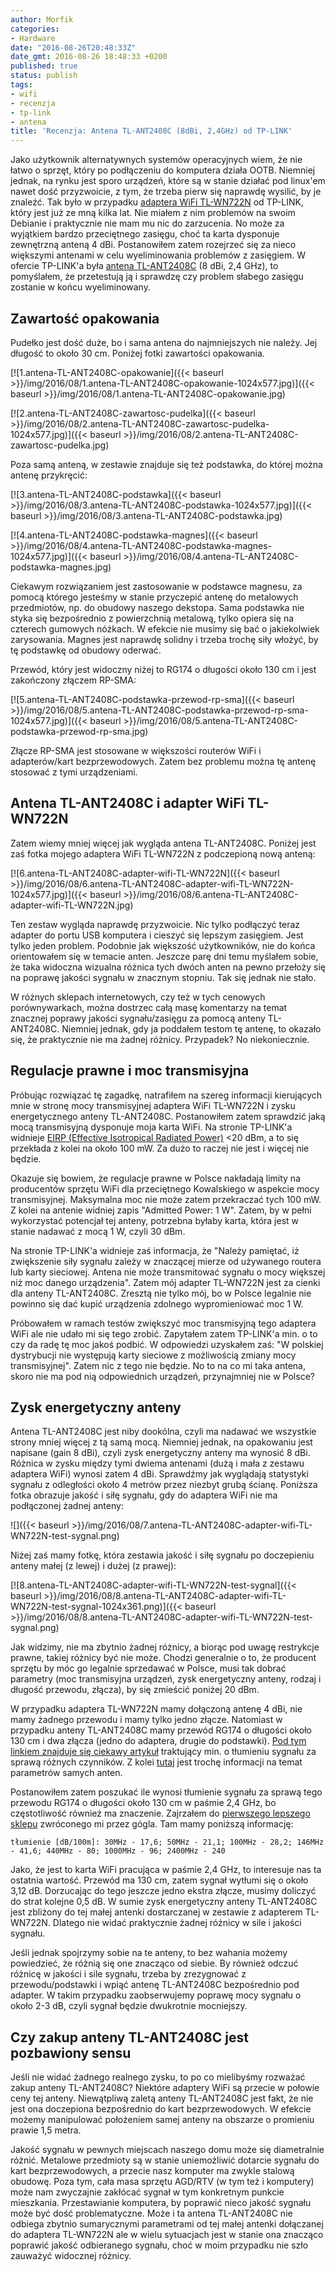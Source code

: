 ```yaml
---
author: Morfik
categories:
- Hardware
date: "2016-08-26T20:48:33Z"
date_gmt: 2016-08-26 18:48:33 +0200
published: true
status: publish
tags:
- wifi
- recenzja
- tp-link
- antena
title: 'Recenzja: Antena TL-ANT2408C (8dBi, 2,4GHz) od TP-LINK'
---
```


Jako użytkownik alternatywnych systemów operacyjnych wiem, że nie łatwo o sprzęt, który po
podłączeniu do komputera działa OOTB. Niemniej jednak, na rynku jest sporo urządzeń, które są w
stanie działać pod linux'em nawet dość przyzwoicie, z tym, że trzeba pierw się naprawdę wysilić, by
je znaleźć. Tak było w przypadku [adaptera WiFi
TL-WN722N](http://www.tp-link.com.pl/products/details/TL-WN722N.html) od TP-LINK, który jest już ze
mną kilka lat. Nie miałem z nim problemów na swoim Debianie i praktycznie nie mam mu nic do
zarzucenia. No może za wyjątkiem bardzo przeciętnego zasięgu, choć ta karta dysponuje zewnętrzną
anteną 4 dBi. Postanowiłem zatem rozejrzeć się za nieco większymi antenami w celu wyeliminowania
problemów z zasięgiem. W ofercie TP-LINK'a była [antena
TL-ANT2408C](http://www.tp-link.com.pl/products/details/cat-5691_TL-ANT2408C.html) (8 dBi, 2,4 GHz),
to pomyślałem, że przetestują ją i sprawdzę czy problem słabego zasięgu zostanie w końcu
wyeliminowany.

<!--more-->
## Zawartość opakowania

Pudełko jest dość duże, bo i sama antena do najmniejszych nie należy. Jej długość to około 30 cm.
Poniżej fotki zawartości
opakowania.

[![1.antena-TL-ANT2408C-opakowanie]({{< baseurl >}}/img/2016/08/1.antena-TL-ANT2408C-opakowanie-1024x577.jpg)]({{< baseurl >}}/img/2016/08/1.antena-TL-ANT2408C-opakowanie.jpg)

[![2.antena-TL-ANT2408C-zawartosc-pudelka]({{< baseurl >}}/img/2016/08/2.antena-TL-ANT2408C-zawartosc-pudelka-1024x577.jpg)]({{< baseurl >}}/img/2016/08/2.antena-TL-ANT2408C-zawartosc-pudelka.jpg)

Poza samą anteną, w zestawie znajduje się też podstawka, do której można antenę
przykręcić:

[![3.antena-TL-ANT2408C-podstawka]({{< baseurl >}}/img/2016/08/3.antena-TL-ANT2408C-podstawka-1024x577.jpg)]({{< baseurl >}}/img/2016/08/3.antena-TL-ANT2408C-podstawka.jpg)

[![4.antena-TL-ANT2408C-podstawka-magnes]({{< baseurl >}}/img/2016/08/4.antena-TL-ANT2408C-podstawka-magnes-1024x577.jpg)]({{< baseurl >}}/img/2016/08/4.antena-TL-ANT2408C-podstawka-magnes.jpg)

Ciekawym rozwiązaniem jest zastosowanie w podstawce magnesu, za pomocą którego jesteśmy w stanie
przyczepić antenę do metalowych przedmiotów, np. do obudowy naszego dekstopa. Sama podstawka nie
styka się bezpośrednio z powierzchnią metalową, tylko opiera się na czterech gumowych nóżkach. W
efekcie nie musimy się bać o jakiekolwiek zarysowania. Magnes jest naprawdę solidny i trzeba trochę
siły włożyć, by tę podstawkę od obudowy oderwać.

Przewód, który jest widoczny niżej to RG174 o długości około 130 cm i jest zakończony złączem
RP-SMA:

[![5.antena-TL-ANT2408C-podstawka-przewod-rp-sma]({{< baseurl >}}/img/2016/08/5.antena-TL-ANT2408C-podstawka-przewod-rp-sma-1024x577.jpg)]({{< baseurl >}}/img/2016/08/5.antena-TL-ANT2408C-podstawka-przewod-rp-sma.jpg)

Złącze RP-SMA jest stosowane w większości routerów WiFi i adapterów/kart bezprzewodowych. Zatem bez
problemu można tę antenę stosować z tymi urządzeniami.

## Antena TL-ANT2408C i adapter WiFi TL-WN722N

Zatem wiemy mniej więcej jak wygląda antena TL-ANT2408C. Poniżej jest zaś fotka mojego adaptera WiFi
TL-WN722N z podczepioną nową
anteną:

[![6.antena-TL-ANT2408C-adapter-wifi-TL-WN722N]({{< baseurl >}}/img/2016/08/6.antena-TL-ANT2408C-adapter-wifi-TL-WN722N-1024x577.jpg)]({{< baseurl >}}/img/2016/08/6.antena-TL-ANT2408C-adapter-wifi-TL-WN722N.jpg)

Ten zestaw wygląda naprawdę przyzwoicie. Nic tylko podłączyć teraz adapter do portu USB komputera i
cieszyć się lepszym zasięgiem. Jest tylko jeden problem. Podobnie jak większość użytkowników, nie do
końca orientowałem się w temacie anten. Jeszcze parę dni temu myślałem sobie, że taka widoczna
wizualna różnica tych dwóch anten na pewno przełoży się na poprawę jakości sygnału w znacznym
stopniu. Tak się jednak nie stało.

W różnych sklepach internetowych, czy też w tych cenowych porównywarkach, można dostrzec całą masę
komentarzy na temat znacznej poprawy jakości sygnału/zasięgu za pomocą anteny TL-ANT2408C. Niemniej
jednak, gdy ja poddałem testom tę antenę, to okazało się, że praktycznie nie ma żadnej różnicy.
Przypadek? No niekoniecznie.

## Regulacje prawne i moc transmisyjna

Próbując rozwiązać tę zagadkę, natrafiłem na szereg informacji kierujących mnie w stronę mocy
transmisyjnej adaptera WiFi TL-WN722N i zysku energetycznego anteny TL-ANT2408C. Postanowiłem zatem
sprawdzić jaką mocą transmisyjną dysponuje moja karta WiFi. Na stronie TP-LINK'a widnieje [EIRP
(Effective Isotropical Radiated Power)](https://pl.wikipedia.org/wiki/EIRP) \<20 dBm, a to się
przekłada z kolei na około 100 mW. Za dużo to raczej nie jest i więcej nie będzie.

Okazuje się bowiem, że regulacje prawne w Polsce nakładają limity na producentów sprzętu WiFi dla
przeciętnego Kowalskiego w aspekcie mocy transmisyjnej. Maksymalna moc nie może zatem przekraczać
tych 100 mW. Z kolei na antenie widniej zapis "Admitted Power: 1 W". Zatem, by w pełni wykorzystać
potencjał tej anteny, potrzebna byłaby karta, która jest w stanie nadawać z mocą 1 W, czyli 30 dBm.

Na stronie TP-LINK'a widnieje zaś informacja, że "Należy pamiętać, iż zwiększenie siły sygnału
zależy w znaczącej mierze od używanego routera lub karty sieciowej. Antena nie może transmitować
sygnału o mocy większej niż moc danego urządzenia". Zatem mój adapter TL-WN722N jest za cienki dla
anteny TL-ANT2408C. Zresztą nie tylko mój, bo w Polsce legalnie nie powinno się dać kupić urządzenia
zdolnego wypromieniować moc 1 W.

Próbowałem w ramach testów zwiększyć moc transmisyjną tego adaptera WiFi ale nie udało mi się tego
zrobić. Zapytałem zatem TP-LINK'a min. o to czy da radę tę moc jakoś podbić. W odpowiedzi uzyskałem
zaś: "W polskiej dystrybucji nie występują karty sieciowe z możliwością zmiany mocy transmisyjnej".
Zatem nic z tego nie będzie. No to na co mi taka antena, skoro nie ma pod nią odpowiednich urządzeń,
przynajmniej nie w Polsce?

## Zysk energetyczny anteny

Antena TL-ANT2408C jest niby dookólna, czyli ma nadawać we wszystkie strony mniej więcej z tą samą
mocą. Niemniej jednak, na opakowaniu jest napisane (gain 8 dBi), czyli zysk energetyczny anteny ma
wynosić 8 dBi. Różnica w zysku między tymi dwiema antenami (dużą i mała z zestawu adaptera WiFi)
wynosi zatem 4 dBi. Sprawdźmy jak wyglądają statystyki sygnału z odległości około 4 metrów przez
niezbyt grubą ścianę. Poniższa fotka obrazuje jakość i siłę sygnału, gdy do adaptera WiFi nie ma
podłączonej żadnej
anteny:

![]({{< baseurl >}}/img/2016/08/7.antena-TL-ANT2408C-adapter-wifi-TL-WN722N-test-sygnal.png)

Niżej zaś mamy fotkę, która zestawia jakość i siłę sygnału po doczepieniu anteny małej (z lewej) i
dużej (z
prawej):

[![8.antena-TL-ANT2408C-adapter-wifi-TL-WN722N-test-sygnal]({{< baseurl >}}/img/2016/08/8.antena-TL-ANT2408C-adapter-wifi-TL-WN722N-test-sygnal-1024x361.png)]({{< baseurl >}}/img/2016/08/8.antena-TL-ANT2408C-adapter-wifi-TL-WN722N-test-sygnal.png)

Jak widzimy, nie ma zbytnio żadnej różnicy, a biorąc pod uwagę restrykcje prawne, takiej różnicy być
nie może. Chodzi generalnie o to, że producent sprzętu by móc go legalnie sprzedawać w Polsce, musi
tak dobrać parametry (moc transmisyjna urządzeń, zysk energetyczny anteny, rodzaj i długość
przewodu, złącza), by się zmieścić poniżej 20 dBm.

W przypadku adaptera TL-WN722N mamy dołączoną antenę 4 dBi, nie mamy żadnego przewodu i mamy tylko
jedno złącze. Natomiast w przypadku anteny TL-ANT2408C mamy przewód RG174 o długości około 130 cm i
dwa złącza (jedno do adaptera, drugie do podstawki). [Pod tym linkiem znajduje się ciekawy
artykuł](http://www.dipol.com.pl/poradnik_instalatora_wlan_bib86.htm) traktujący min. o tłumieniu
sygnału za sprawą różnych czynników. Z kolei [tutaj](http://www.tp-link.com.pl/faq-3.html) jest
trochę informacji na temat parametrów samych anten.

Postanowiłem zatem poszukać ile wynosi tłumienie sygnału za sprawą tego przewodu RG174 o długości
około 130 cm w paśmie 2,4 GHz, bo częstotliwość również ma znaczenie. Zajrzałem do [pierwszego
lepszego sklepu](https://sklep.avt.pl/przewod-koncentryczny-rg174-50om-kab0031.html) zwróconego mi
przez gógla. Tam mamy poniższą
    informację:

    tłumienie [dB/100m]: 30MHz - 17,6; 50MHz - 21,1; 100MHz - 28,2; 146MHz - 41,6; 440MHz - 80; 1000MHz - 96; 2400MHz - 240

Jako, że jest to karta WiFi pracująca w paśmie 2,4 GHz, to interesuje nas ta ostatnia wartość.
Przewód ma 130 cm, zatem sygnał wytłumi się o około 3,12 dB. Dorzucając do tego jeszcze jedno
ekstra złącze, musimy doliczyć do strat kolejne 0,5 dB. W sumie zysk energetyczny anteny TL-ANT2408C
jest zbliżony do tej małej antenki dostarczanej w zestawie z adapterem TL-WN722N. Dlatego nie widać
praktycznie żadnej różnicy w sile i jakości sygnału.

Jeśli jednak spojrzymy sobie na te anteny, to bez wahania możemy powiedzieć, że różnią się one
znacząco od siebie. By również odczuć różnicę w jakości i sile sygnału, trzeba by zrezygnować z
przewodu/podstawki i wpiąć antenę TL-ANT2408C bezpośrednio pod adapter. W takim przypadku
zaobserwujemy poprawę mocy sygnału o około 2-3 dB, czyli sygnał będzie dwukrotnie mocniejszy.

## Czy zakup anteny TL-ANT2408C jest pozbawiony sensu

Jeśli nie widać żadnego realnego zysku, to po co mielibyśmy rozważać zakup anteny TL-ANT2408C?
Niektóre adaptery WiFi są przecie w połowie ceny tej anteny. Niewątpliwą zaletą anteny TL-ANT2408C
jest fakt, że nie jest ona doczepiona bezpośrednio do kart bezprzewodowych. W efekcie możemy
manipulować położeniem samej anteny na obszarze o promieniu prawie 1,5 metra.

Jakość sygnału w pewnych miejscach naszego domu może się diametralnie różnić. Metalowe przedmioty są
w stanie uniemożliwić dotarcie sygnału do kart bezprzewodowych, a przecie nasz komputer ma zwykle
stalową obudowę. Poza tym, cała masa sprzętu AGD/RTV (w tym też i komputery) może nam zwyczajnie
zakłócać sygnał w tym konkretnym punkcie mieszkania. Przestawianie komputera, by poprawić nieco
jakość sygnału może być dość problematyczne. Może i ta antena TL-ANT2408C nie odbiega zbytnio
sumarycznymi parametrami od tej małej antenki dołączanej do adaptera TL-WN722N ale w wielu
sytuacjach jest w stanie ona znacząco poprawić jakość odbieranego sygnału, choć w moim przypadku nie
szło zauważyć widocznej różnicy.
